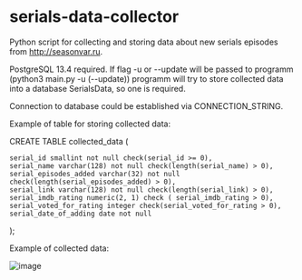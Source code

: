 # serials-data-collector
Python script for collecting and storing data about new serials episodes from http://seasonvar.ru.

PostgreSQL 13.4 required. If flag -u or --update will be passed to programm (python3 main.py -u (--update)) programm will try to store collected data into a database SerialsData, so one is required.

Connection to database could be established via CONNECTION_STRING.

Example of table for storing collected data:

CREATE TABLE collected_data (

    serial_id smallint not null check(serial_id >= 0),
    serial_name varchar(128) not null check(length(serial_name) > 0),
    serial_episodes_added varchar(32) not null check(length(serial_episodes_added) > 0),
    serial_link varchar(128) not null check(length(serial_link) > 0),
    serial_imdb_rating numeric(2, 1) check ( serial_imdb_rating > 0),
    serial_voted_for_rating integer check(serial_voted_for_rating > 0),
    serial_date_of_adding date not null
);

Example of collected data: 

![image](https://user-images.githubusercontent.com/86420598/152660770-5927386b-5ba5-4aeb-8a45-1b5f1a2ebcdf.png)
